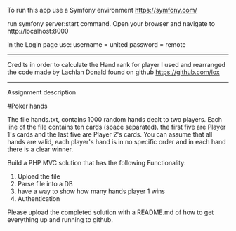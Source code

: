 To run this app use a Symfony environment
https://symfony.com/

run symfony server:start command.
Open your browser and navigate to http://localhost:8000

in the Login page use:
username = united 
password = remote

---
Credits
in order to calculate the Hand rank for player I used and rearranged the code made by 
Lachlan Donald found on github 
https://github.com/lox

---

Assignment description

#Poker hands

The file hands.txt, contains 1000 random hands dealt to two players.
Each line of the file contains ten cards (space separated). the
first five are Player 1's cards and the last five are Player 2's cards. You can
assume that all hands are valid, each player's hand is in no specific order and
in each hand there is a clear winner.

Build a PHP MVC solution that has the following Functionality:

1. Upload the file
2. Parse file into a DB
3. have a way to show how many hands player 1 wins
4. Authentication

Please upload the completed solution with a README.md of how to get everything
up and running to github.


